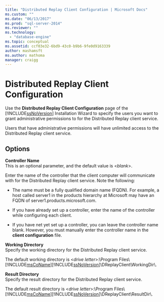 ```yaml
---
title: "Distributed Replay Client Configuration | Microsoft Docs"
ms.custom: ""
ms.date: "06/13/2017"
ms.prod: "sql-server-2014"
ms.reviewer: ""
ms.technology: 
  - "database-engine"
ms.topic: conceptual
ms.assetid: ccf03e32-6bd9-43c0-b9b6-9fe0d9163339
author: mashamsft
ms.author: mathoma
manager: craigg
---
```

# Distributed Replay Client Configuration
  Use the **Distributed Replay Client Configuration** page of the [!INCLUDE[ssNoVersion](../../includes/ssnoversion-md.md)] Installation Wizard to specify the users you want to grant administrative permissions to for the Distributed Replay client service.  
  
 Users that have administrative permissions will have unlimited access to the Distributed Replay client service.  
  
## Options  
 **Controller Name**  
 This is an optional parameter, and the default value is \<*blank*>.  
  
 Enter the name of the controller that the client computer will communicate with for the Distributed Replay client service. Note the following:  
  
-   The name must be a fully qualified domain name (FQDN). For example, a host called server1 in the products hierarchy at Microsoft may have an FQDN of server1.products.microsoft.com.  
  
-   If you have already set up a controller, enter the name of the controller while configuring each client.  
  
-   If you have net yet set up a controller, you can leave the controller name blank. However, you must manually enter the controller name in the **client configuration** file.  
  
 **Working Directory**  
 Specify the working directory for the Distributed Replay client service.  
  
 The default working directory is \<*drive letter*>:\Program Files\\[!INCLUDE[msCoName](../../includes/msconame-md.md)][!INCLUDE[ssNoVersion](../../includes/ssnoversion-md.md)]\DReplayClient\WorkingDir\\.  
  
 **Result Directory**  
 Specify the result directory for the Distributed Replay client service.  
  
 The default result directory is \<*drive letter*>:\Program Files\\[!INCLUDE[msCoName](../../includes/msconame-md.md)][!INCLUDE[ssNoVersion](../../includes/ssnoversion-md.md)]\DReplayClient\ResultDir\\.  
  
  
